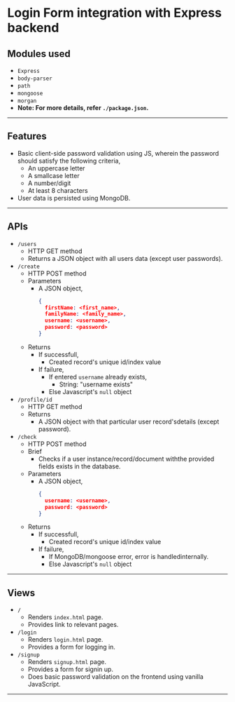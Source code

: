 # Login Form integration with Express backend

## Modules used
* `Express`
* `body-parser`
* `path`
* `mongoose`
* `morgan`
* __Note: For more details, refer `./package.json`.__
___

## Features
* Basic client-side password validation using JS, wherein the password should satisfy the following criteria,
  * An uppercase letter
  * A smallcase letter
  * A number/digit
  * At least 8 characters
* User data is persisted using MongoDB.
___

## APIs
* `/users`
  * HTTP GET method
  * Returns a JSON object with all users data (except user passwords).
* `/create`
  * HTTP POST method
  * Parameters
    * A JSON object,
      ```json
      {
        firstName: <first_name>,
        familyName: <family_name>,
        username: <username>,
        password: <password>
      }
      ```
  * Returns
    * If successfull,
      * Created record's unique id/index value
    * If failure,
      * If entered `username` already exists,
        * String: "username exists"
      * Else Javascript's `null` object
* `/profile/id`
  * HTTP GET method
  * Returns
    * A JSON object with that particular user record'sdetails (except password).
* `/check`
  * HTTP POST method
  * Brief
    * Checks if a user instance/record/document withthe provided fields exists in the database.
  * Parameters
    * A JSON object,
      ```json
      {
        username: <username>,
        password: <password>
      }
      ```
  * Returns
    * If successfull,
      * Created record's unique id/index value
    * If failure,
      * If MongoDB/mongoose error, error is handledinternally.
      * Else Javascript's `null` object
___

## Views
* `/`
  * Renders `index.html` page.
  * Provides link to relevant pages.
* `/login`
  * Renders `login.html` page.
  * Provides a form for logging in.
* `/signup`
  * Renders `signup.html` page.
  * Provides a form for signin up.
  * Does basic password validation on the frontend using vanilla JavaScript.
___